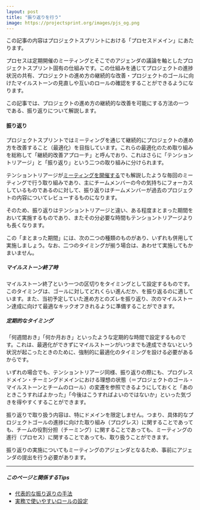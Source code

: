 ```yaml
---
layout: post
title: "振り返りを行う"
image: https://projectsprint.org/images/pjs_og.png
---
```


この記事の内容はプロジェクトスプリントにおける「プロセスドメイン」にあたります。

プロセスは定期開催のミーティングとそこでのアジェンダの議論を軸としたプロジェクトスプリント固有の仕組みです。この仕組みを通じてプロジェクトの進捗状況の共有、プロジェクトの進め方の継続的な改善・プロジェクトのゴールに向けたマイルストーンの見直しや互いのロールの確認をすることができるようになります。

この記事では、プロジェクトの進め方の継続的な改善を可能にする方法の一つである、振り返りについて解説します。

#### 振り返り
プロジェクトスプリントではミーティングを通じて継続的にプロジェクトの進め方を改善すること（最適化）を目指しています。これらの最適化のため取り組みを総称して「継続的改善アプローチ」と呼んでおり、これはさらに「テンショントリアージ」と「振り返り」という二つの取り組みに分けられます。

テンショントリアージが[ミーティングを開催する]((../tutorial/section3-2.md))でも解説したような毎回のミーティングで行う取り組みであり、主にチームメンバーの今の気持ちにフォーカスしているものであるのに対して、振り返りはチームメンバーが過去のプロジェクトの内容についてレビューするものになります。

そのため、振り返りはテンショントリアージと違い、ある程度まとまった期間をおいて実施するものであり、またその分必要な時間もテンショントリアージよりも長くなります。

この「まとまった期間」には、次の二つの種類のものがあり、いずれも併用して実施しましょう。なお、二つのタイミングが揃う場合は、あわせて実施してもかまいません。

##### マイルストーン終了時
マイルストーン終了という一つの区切りをタイミングとして設定するものです。このタイミングは、ゴールに対してどれくらい進んだか、を振り返るのに適しています。また、当初予定していた進め方とのズレを振り返り、次のマイルストーン達成に向けて最適なキックオフきれるように準備することができます。

##### 定期的なタイミング
「何週間おき」「何か月おき」といったような定期的な時間で設定するものです。これは、最適化ができずにマイルストーンがいつまでも達成できないという状況が起こったときのために、強制的に最適化のタイミングを設ける必要があるからです。

いずれの場合でも、テンショントリアージ同様、振り返りの際にも、プログレスドメイン・チーミングドメインにおける理想の状態（＝プロジェクトのゴール・マイルストーンとチームのロール）の変遷を参照できるようにしておくと「あのときこうすればよかった」「今後はこうすればよいのではないか」といった気づきを得やすくすることができます。

振り返りで取り扱う内容は、特にドメインを限定しません。つまり、具体的なプロジェクトゴールの進捗に向けた取り組み（プログレス）に関することであっても、チームの役割分担（チーミング）に関することであっても、ミーティングの進行（プロセス）に関することであっても、取り扱うことができます。

振り返りの実施についてもミーティングのアジェンダとなるため、事前にアジェンダの提出を行う必要があります。

----
##### このページと関係するTips
- [代表的な振り返りの手法](../tips/tips9.md)
- [実務で使いやすいロールの設定](../tips/tips5.md)
